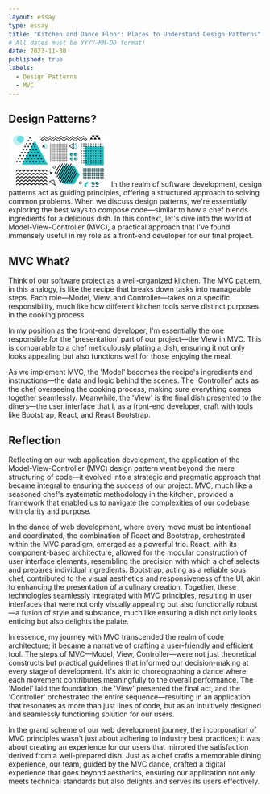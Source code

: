 ```yaml
---
layout: essay
type: essay
title: "Kitchen and Dance Floor: Places to Understand Design Patterns"
# All dates must be YYYY-MM-DD format!
date: 2023-11-30
published: true
labels:
  - Design Patterns
  - MVC
---
```


## Design Patterns?
<img width="200px" class="float-end me-3 rounded" src="../img/essay-photos/patterns.jpg" alt="ai">
In the realm of software development, design patterns act as guiding principles, offering a structured approach to solving common problems. When we discuss design patterns, we're essentially exploring the best ways to compose code—similar to how a chef blends ingredients for a delicious dish. In this context, let's dive into the world of Model-View-Controller (MVC), a practical approach that I've found immensely useful in my role as a front-end developer for our final project.



## MVC What?
Think of our software project as a well-organized kitchen. The MVC pattern, in this analogy, is like the recipe that breaks down tasks into manageable steps. Each role—Model, View, and Controller—takes on a specific responsibility, much like how different kitchen tools serve distinct purposes in the cooking process.

In my position as the front-end developer, I'm essentially the one responsible for the 'presentation' part of our project—the View in MVC. This is comparable to a chef meticulously plating a dish, ensuring it not only looks appealing but also functions well for those enjoying the meal.

As we implement MVC, the 'Model' becomes the recipe's ingredients and instructions—the data and logic behind the scenes. The 'Controller' acts as the chef overseeing the cooking process, making sure everything comes together seamlessly. Meanwhile, the 'View' is the final dish presented to the diners—the user interface that I, as a front-end developer, craft with tools like Bootstrap, React, and React Bootstrap.

## Reflection
Reflecting on our web application development, the application of the Model-View-Controller (MVC) design pattern went beyond the mere structuring of code—it evolved into a strategic and pragmatic approach that became integral to ensuring the success of our project. MVC, much like a seasoned chef's systematic methodology in the kitchen, provided a framework that enabled us to navigate the complexities of our codebase with clarity and purpose.

In the dance of web development, where every move must be intentional and coordinated, the combination of React and Bootstrap, orchestrated within the MVC paradigm, emerged as a powerful trio. React, with its component-based architecture, allowed for the modular construction of user interface elements, resembling the precision with which a chef selects and prepares individual ingredients. Bootstrap, acting as a reliable sous chef, contributed to the visual aesthetics and responsiveness of the UI, akin to enhancing the presentation of a culinary creation. Together, these technologies seamlessly integrated with MVC principles, resulting in user interfaces that were not only visually appealing but also functionally robust—a fusion of style and substance, much like ensuring a dish not only looks enticing but also delights the palate.

In essence, my journey with MVC transcended the realm of code architecture; it became a narrative of crafting a user-friendly and efficient tool. The steps of MVC—Model, View, Controller—were not just theoretical constructs but practical guidelines that informed our decision-making at every stage of development. It's akin to choreographing a dance where each movement contributes meaningfully to the overall performance. The 'Model' laid the foundation, the 'View' presented the final act, and the 'Controller' orchestrated the entire sequence—resulting in an application that resonates as more than just lines of code, but as an intuitively designed and seamlessly functioning solution for our users.

In the grand scheme of our web development journey, the incorporation of MVC principles wasn't just about adhering to industry best practices; it was about creating an experience for our users that mirrored the satisfaction derived from a well-prepared dish. Just as a chef crafts a memorable dining experience, our team, guided by the MVC dance, crafted a digital experience that goes beyond aesthetics, ensuring our application not only meets technical standards but also delights and serves its users effectively.